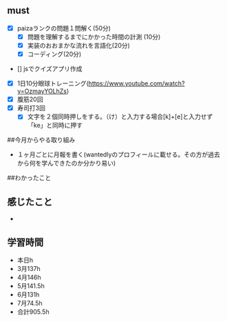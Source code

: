 
## must
- [x] paizaランクの問題１問解く(50分)
  - [x] 問題を理解するまでにかかった時間の計測 (10分)
  - [x] 実装のおおまかな流れを言語化(20分)
  - [x] コーディング(20分)
- [] jsでクイズアプリ作成
- [x] 1日10分眼球トレーニング(https://www.youtube.com/watch?v=OzmayYOLhZs)
- [x] 腹筋20回
- [x] 寿司打3回
  - [x] 文字を２個同時押しをする。（け）と入力する場合[k]+[e]と入力せず「ke」と同時に押す

##今月からやる取り組み
- １ヶ月ごとに月報を書く(wantedlyのプロフィールに載せる。その方が過去から何を学んできたのか分かり易い)


##わかったこと



## 感じたこと
- 


## 学習時間
  - 本日h
  - 3月137h
  - 4月146h
  - 5月141.5h
  - 6月131h
  - 7月74.5h
  - 合計905.5h
    

